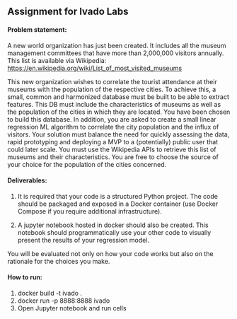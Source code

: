 ## Assignment for Ivado Labs

#### Problem statement:

A new world organization has just been created. It includes all the museum management committees that have more than 2,000,000 visitors annually.  This list is available via Wikipedia: https://en.wikipedia.org/wiki/List_of_most_visited_museums

This new organization wishes to correlate the tourist attendance at their museums with the population of the respective cities. To achieve this, a small, common and harmonized database must be built to be able to extract features. This DB must include the characteristics of museums as well as the population of the cities in which they are located. You have been chosen to build this database. In addition, you are asked to create a small linear regression ML algorithm to correlate the city population and the influx of visitors.  Your solution must balance the need for quickly assessing the data, rapid prototyping and deploying a MVP to a (potentially) public user that could later scale. You must use the Wikipedia APIs to retrieve this list of museums and their characteristics. You are free to choose the source of your choice for the population of the cities concerned.

#### Deliverables:
1. It is required that your code is a structured Python project. The code should be packaged and exposed in a Docker container (use Docker Compose if you require additional infrastructure).

2. A jupyter notebook hosted in docker should also be created. This notebook should  programmatically use your other code to visually present the results of your regression model.

You will be evaluated not only on how your code works but also on the rationale for the choices you make. 

#### How to run:
1. docker build -t ivado .
2. docker run -p 8888:8888 ivado
3. Open Jupyter notebook and run cells
